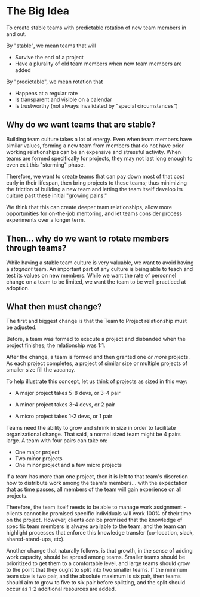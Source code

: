 
  
The Big Idea
============

To create stable teams with predictable rotation of new team members in and out. 
  
  
By "stable", we mean teams that will
    
- Survive the end of a project
- Have a plurality of old team members when new team members are added
 
By "predictable", we mean rotation that

- Happens at a regular rate
- Is transparent and visible on a calendar
- Is trustworthy (not always invalidated by "special circumstances")


Why do we want teams that are stable?
-------------------------------------

Building team culture takes a lot of energy. Even when team members have similar values, forming a new team from members 
that do not have prior working relationships can be an expensive and stressful activity. When teams are formed 
specifically for projects, they may not last long enough to even exit this "storming" phase. 
  
Therefore, we want to create teams that can pay down most of that cost early in their lifespan, then bring projects to
 these teams; thus minimizing the friction of building a new team and letting the team itself develop its culture past 
 these initial "growing pains."
 
We think that this can create deeper team relationships, allow more opportunities for on-the-job mentoring, and let
  teams consider process experiments over a longer term.

Then... why do we want to rotate members through teams?
-------------------------------------

While having a stable team culture is very valuable, we want to avoid having a *stagnant* team. An important part of any 
culture is being able to teach and test its values on new members. While we want the rate of personnel change on a team 
to be limited, we want the team to be well-practiced at adoption.


What then must change?
----------------------


The first and biggest change is that the Team to Project relationship must be adjusted.

Before, a team was formed to execute a project and disbanded when the project finishes; the relationship was 1:1.
 
After the change, a team is formed and then granted one *or more* projects. As each project completes, a project of 
similar size or multiple projects of smaller size fill the vacancy.

To help illustrate this concept, let us think of projects as sized in this way:

 - A major project takes 5-8 devs, or 3-4 pair
 
 - A minor project takes 3-4 devs, or 2 pair
 
 - A micro project takes 1-2 devs, or 1 pair
 
 
Teams need the ability to grow and shrink in size in order to facilitate organizational change. That said, a normal sized 
team might be 4 pairs large. A team with four pairs can take on:

- One major project
- Two minor projects
- One minor project and a few micro projects

If a team has more than one project, then it is left to that team's discretion how to distribute work among the team's 
members... with the expectation that as time passes, all members of the team will gain experience on all projects.

Therefore, the team itself needs to be able to manage work assignment - clients cannot be promised specific individuals 
will work 100% of their time on the project. However, clients *can* be promised that the knowledge of specific team 
members is always available to the team, and the team can highlight processes that enforce this knowledge transfer 
(co-location, slack, shared-stand-ups, etc).

Another change that naturally follows, is that growth, in the sense of adding work capacity, should be spread 
among teams. Smaller teams should be prioritized to get them to a comfortable level, and large teams should grow 
to the point that they ought to split into two smaller teams. If the minimum team size is
two pair, and the absolute maximum is six pair, then teams should aim to grow to five to six pair before splitting, and 
the split should occur as 1-2 additional resources are added.